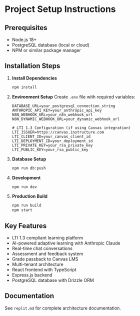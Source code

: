 # Project Setup Instructions

## Prerequisites
- Node.js 18+ 
- PostgreSQL database (local or cloud)
- NPM or similar package manager

## Installation Steps

1. **Install Dependencies**
   ```bash
   npm install
   ```

2. **Environment Setup**
   Create `.env` file with required variables:
   ```
   DATABASE_URL=your_postgresql_connection_string
   ANTHROPIC_API_KEY=your_anthropic_api_key
   N8N_WEBHOOK_URL=your_n8n_webhook_url
   N8N_DYNAMIC_WEBHOOK_URL=your_dynamic_webhook_url
   
   # LTI 1.3 Configuration (if using Canvas integration)
   LTI_ISSUER=https://canvas.instructure.com
   LTI_CLIENT_ID=your_canvas_client_id
   LTI_DEPLOYMENT_ID=your_deployment_id
   LTI_PRIVATE_KEY=your_rsa_private_key
   LTI_PUBLIC_KEY=your_rsa_public_key
   ```

3. **Database Setup**
   ```bash
   npm run db:push
   ```

4. **Development**
   ```bash
   npm run dev
   ```

5. **Production Build**
   ```bash
   npm run build
   npm start
   ```

## Key Features
- LTI 1.3 compliant learning platform
- AI-powered adaptive learning with Anthropic Claude
- Real-time chat conversations
- Assessment and feedback system
- Grade passback to Canvas LMS
- Multi-tenant architecture
- React frontend with TypeScript
- Express.js backend
- PostgreSQL database with Drizzle ORM

## Documentation
See `replit.md` for complete architecture documentation.
